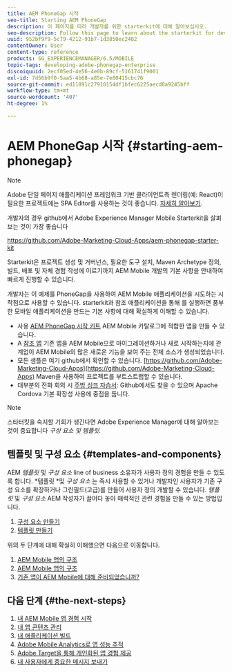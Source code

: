 ```yaml
---
title: AEM PhoneGap 시작
seo-title: Starting AEM PhoneGap
description: 이 페이지를 따라 개발자를 위한 starterkit에 대해 알아보십시오.
seo-description: Follow this page to learn about the starterkit for developers.
uuid: 952bf9f9-5c79-4212-91b7-1d3850ec2402
contentOwner: User
content-type: reference
products: SG_EXPERIENCEMANAGER/6.5/MOBILE
topic-tags: developing-adobe-phonegap-enterprise
discoiquuid: 2ecf05ed-4e56-4e0b-89cf-5161741f9001
exl-id: 7d56b9f0-5aa5-4b68-a85e-7e80415cbc76
source-git-commit: ed11891c27910154df1bfec6225aecd8a9245bff
workflow-type: tm+mt
source-wordcount: '407'
ht-degree: 1%

---
```


# AEM PhoneGap 시작 {#starting-aem-phonegap}

>[!NOTE]
>
>Adobe 단일 페이지 애플리케이션 프레임워크 기반 클라이언트측 렌더링(예: React)이 필요한 프로젝트에는 SPA Editor를 사용하는 것이 좋습니다. [자세히 알아보기](/help/sites-developing/spa-overview.md).

개발자의 경우 github에서 Adobe Experience Manager Mobile Starterkit을 살펴보는 것이 가장 좋습니다

https://github.com/Adobe-Marketing-Cloud-Apps/aem-phonegap-starter-kit

Starterkit은 프로젝트 생성 및 거버넌스, 필요한 도구 설치, Maven Archetype 정의, 빌드, 배포 및 자체 경험 작성에 이르기까지 AEM Mobile 개발의 기본 사항을 안내하여 빠르게 진행할 수 있습니다.

개발자는 이 예제를 PhoneGap을 사용하여 AEM Mobile 애플리케이션을 시도하는 시작점으로 사용할 수 있습니다. starterkit과 참조 애플리케이션을 통해 를 실행하면 풍부한 모바일 애플리케이션을 만드는 기본 사항에 대해 확실하게 이해할 수 있습니다.

* 사용 [AEM PhoneGap 시작 키트](https://github.com/Adobe-Marketing-Cloud-Apps/aem-phonegap-starter-kit) AEM Mobile 카탈로그에 적합한 앱을 만들 수 있습니다.
* A [참조 앱](https://github.com/Adobe-Marketing-Cloud-Apps/aem-mobile-hybrid-reference) 기존 앱을 AEM Mobile으로 마이그레이션하거나 새로 시작하는지에 관계없이 AEM Mobile의 많은 새로운 기능을 보여 주는 전체 소스가 생성되었습니다.
* 모든 샘플은 여기 github에서 확인할 수 있습니다. [https://github.com/Adobe-Marketing-Cloud-Apps](https://github.com/Adobe-Marketing-Cloud-Apps) Maven을 사용하여 프로젝트를 부트스트랩할 수 있습니다.
* 대부분의 전화 회의 시 [주방 싱크 자습서](https://github.com/blefebvre/aem-phonegap-kitchen-sink): Github에서도 찾을 수 있으며 Apache Cordova 기본 확장성 사용에 중점을 둡니다.

>[!NOTE]
>
>스타터킷을 숙지할 기회가 생긴다면 Adobe Experience Manager에 대해 알아보는 것이 중요합니다 *구성 요소 및 템플릿.*

## 템플릿 및 구성 요소 {#templates-and-components}

AEM *템플릿* 및 *구성 요소* line of business 소유자가 사용자 정의 경험을 만들 수 있도록 합니다. *템플릿 *및 *구성 요소* 는 즉시 사용할 수 있거나 개발자인 사용자가 기존 구성 요소를 확장하거나 그린필드(고급)를 만들어 사용자 정의 개발할 수 있습니다. *템플릿* 및 *구성 요소* AEM 작성자가 끌어다 놓아 매력적인 관련 경험을 만들 수 있는 방법입니다.

1. [구성 요소 만들기](/help/sites-developing/components.md)
1. [템플릿 만들기](/help/sites-developing/templates.md)

위의 두 단계에 대해 확실히 이해했으면 다음으로 이동합니다.

1. [AEM Mobile 앱의 구조](/help/mobile/phonegap-structure-an-app.md)
1. [AEM Mobile 앱의 구조](/help/mobile/phonegap-apps-arch.md)
1. [기존 앱이 AEM Mobile에 대해 준비되었습니까?](/help/mobile/phonegap-adding-content-to-imported-app.md)

## 다음 단계 {#the-next-steps}

1. [내 AEM Mobile 앱 경험 시작](/help/mobile/starting-aem-phonegap-app.md)
1. [내 앱 콘텐츠 관리](/help/mobile/phonegap-manage-app-content.md)
1. [내 애플리케이션 빌드](/help/mobile/building-app-mobile-phonegap.md)
1. [Adobe Mobile Analytics로 앱 성능 추적](/help/mobile/phonegap-intro-to-app-analytics.md)
1. [Adobe Target을 통해 개인화된 앱 경험 제공](/help/mobile/phonegap-aem-mobile-content-personalization.md)
1. [내 사용자에게 중요한 메시지 보내기](/help/mobile/phonegap-push-notifications.md)

